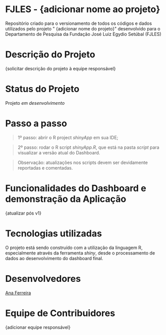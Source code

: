 # FJLES - {adicionar nome ao projeto}

Repositório criado para o versionamento de todos os códigos e dados utilizados pelo projeto " {adicionar nome do projeto}" desenvolvido para o Departamento de Pesquisa da Fundação José Luiz Egydio Setúbal (FJLES)

# Descrição do Projeto

{solicitar descrição do projeto à equipe responsável}
          
# Status do Projeto

Projeto *em desenvolvimento*

# Passo a passo 

> 1º passo: abrir o R project *shinyApp* em sua IDE;

> 2º passo: rodar o R script *shinyApp.R*, que está na pasta *script* para visualizar a versão atual do Dashboard.

> Observação: atualizações nos scripts devem ser devidamente reportadas e comentadas.

# Funcionalidades do Dashboard e demonstração da Aplicação

{atualizar pós v1}

# Tecnologias utilizadas

O projeto está sendo construído com a utilização da linguagem R, especialmente através da ferramenta *shiny*, desde o processamento de dados ao desenvolvimento do dashboard final.  

# Desenvolvedores

[Ana Ferreira](https://www.linkedin.com/in/ana-ferreira-b981a5186/) 

# Equipe de Contribuidores

{adicionar equipe responsável}
            
